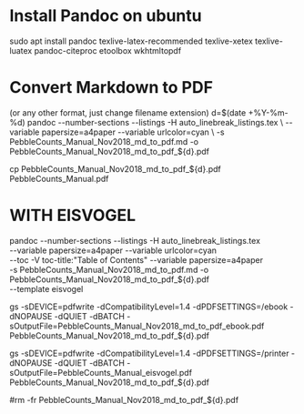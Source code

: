 # Install Pandoc on ubuntu
sudo apt install pandoc texlive-latex-recommended texlive-xetex texlive-luatex pandoc-citeproc etoolbox wkhtmltopdf

# Convert Markdown to PDF
(or any other format, just change filename extension)
d=$(date +%Y-%m-%d)
pandoc --number-sections --listings -H auto_linebreak_listings.tex \
    --variable papersize=a4paper --variable urlcolor=cyan \
    -s PebbleCounts_Manual_Nov2018_md_to_pdf.md -o PebbleCounts_Manual_Nov2018_md_to_pdf_${d}.pdf

cp PebbleCounts_Manual_Nov2018_md_to_pdf_${d}.pdf PebbleCounts_Manual.pdf


# WITH EISVOGEL
pandoc --number-sections --listings -H auto_linebreak_listings.tex \
    --variable papersize=a4paper --variable urlcolor=cyan \
    --toc -V toc-title:"Table of Contents" --variable papersize=a4paper \
    -s PebbleCounts_Manual_Nov2018_md_to_pdf.md -o PebbleCounts_Manual_Nov2018_md_to_pdf_${d}.pdf \
    --template eisvogel

gs -sDEVICE=pdfwrite -dCompatibilityLevel=1.4 -dPDFSETTINGS=/ebook -dNOPAUSE -dQUIET -dBATCH -sOutputFile=PebbleCounts_Manual_Nov2018_md_to_pdf_ebook.pdf PebbleCounts_Manual_Nov2018_md_to_pdf_${d}.pdf

gs -sDEVICE=pdfwrite -dCompatibilityLevel=1.4 -dPDFSETTINGS=/printer -dNOPAUSE -dQUIET -dBATCH -sOutputFile=PebbleCounts_Manual_eisvogel.pdf PebbleCounts_Manual_Nov2018_md_to_pdf_${d}.pdf

#rm -fr PebbleCounts_Manual_Nov2018_md_to_pdf_${d}.pdf

